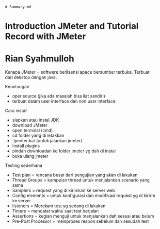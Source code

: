     # Summary.md
# Introduction JMeter and Tutorial Record with JMeter
# Rian Syahmulloh

Kenapa JMeter = softwere berlisensi apace bersumber terbuka. Terbuat dari dekstop dengan java.

Keuntungan
- oper source (jika ada masalah bisa liat sendiri)
- terbuat dalam user interface dan non user interface

Cara install
- siapkan atau instal JDK
- download JMeter
- open terminal (cmd)
- cd folder yang di letakkan
- .\jmeter.bat (untuk jalankan jmeter)
- Install plugins
- pindah downloadan ke folder jmeter yg dah di instal
- buka ulang jmeter

Testing sederhana
- Test plan = rencana besar dari pengujian yang akan di lakukan
- Thread Groups = kumpulan thread untuk menjalankan scenario yang sama
- Samplers = request yang di kirimkan ke server web
- Config elements = untuk konfigurasi dan modifikasi request yg di kirirm ke server
- listeners = Merekam test yg sedang di lakukan
- Timers = mencatat waktu saat test berjalan
- Assertions = kegian menguji untuk menjalankan dah sesuai atau belum
- Pre-Post Processor = memproses respon sebelum dan sesudah test